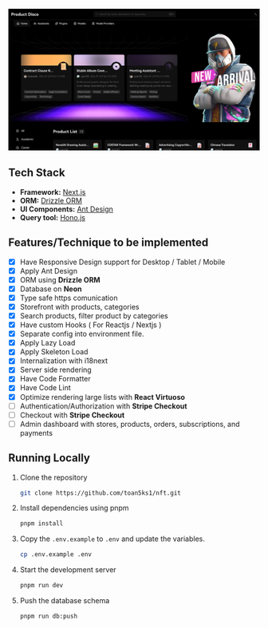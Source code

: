 ![Product disco](./public/screenshots/preview.png)

## Tech Stack

- **Framework:** [Next.js](https://nextjs.org)
- **ORM:** [Drizzle ORM](https://orm.drizzle.team)
- **UI Components:** [Ant Design](https://ant.design/)
- **Query tool:** [Hono.js](https://hono.dev/)

## Features/Technique to be implemented

- [x] Have Responsive Design support for Desktop / Tablet / Mobile
- [x] Apply Ant Design
- [x] ORM using **Drizzle ORM**
- [x] Database on **Neon**
- [x] Type safe https comunication
- [x] Storefront with products, categories
- [x] Search products, filter product by categories
- [x] Have custom Hooks ( For Reactjs / Nextjs )
- [x] Separate config into environment file.
- [x] Apply Lazy Load
- [x] Apply Skeleton Load
- [x] Internalization with i18next
- [x] Server side rendering
- [x] Have Code Formatter
- [x] Have Code Lint
- [x] Optimize rendering large lists with **React Virtuoso**
- [ ] Authentication/Authorization with **Stripe Checkout**
- [ ] Checkout with **Stripe Checkout**
- [ ] Admin dashboard with stores, products, orders, subscriptions, and payments

## Running Locally

1. Clone the repository

   ```bash
   git clone https://github.com/toan5ks1/nft.git
   ```

2. Install dependencies using pnpm

   ```bash
   pnpm install
   ```

3. Copy the `.env.example` to `.env` and update the variables.

   ```bash
   cp .env.example .env
   ```

4. Start the development server

   ```bash
   pnpm run dev
   ```

5. Push the database schema

   ```bash
   pnpm run db:push
   ```
